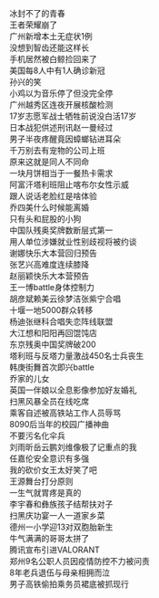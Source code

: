 冰封不了的青春  
王者荣耀崩了  
广州新增本土无症状1例  
没想到智齿还能这样长  
手机居然被白鲸捡回来了  
美国每8人中有1人确诊新冠  
孙兴的笑  
小鸡以为音乐停了但没完全停  
广州越秀区连夜开展核酸检测  
17岁志愿军战士牺牲前说没白活17岁  
日本战犯供述刑讯赵一曼经过  
男子半夜疼醒竟因蟑螂钻进耳朵  
千万别去有宠物的公司上班  
原来这就是同人不同命  
一块月饼相当于一餐热卡需求  
阿富汗塔利班阻止喀布尔女性示威  
跟人说话老脸红是啥体验  
乔四美什么时候能离婚  
只有头和屁股的小狗  
中国队残奥奖牌数断层式第一  
用人单位涉嫌就业性别歧视将被约谈  
谢娜快乐大本营回归预告  
张艺兴高难度连续膝降  
赵丽颖快乐大本营预告  
王一博battle身体控制力  
胡彦斌赖美云徐梦洁张紫宁合唱  
十堰一地5000群众转移  
杨迪张继科合唱失恋阵线联盟  
大江想和阳阳再回馄饨店  
东京残奥中国奖牌破200  
塔利班与反塔力量激战450名士兵丧生  
韩庚街舞首次即兴battle  
乔家的儿女  
英国一伴娘以全息影像参加好友婚礼  
扫黑风暴全员在线吃席  
乘客自述被高铁站工作人员辱骂  
8090后当年的校园广播神曲  
不要污名化伞兵  
刘雨昕岳云鹏刘维像极了记重点的我  
任嘉伦安全意识有多强  
我的砍价女王太好笑了吧  
王源舞台打分原则  
一生气就胃疼是真的  
李宇春和彝族孩子结帮扶对子  
扫黑庆功宴一人一道家乡菜  
德州一小学迎13对双胞胎新生  
牛气满满的哥哥太拼了  
腾讯宣布引进VALORANT  
郑州9名公职人员因疫情防控不力被问责  
8年老兵退伍与母亲相拥而泣  
男子高铁偷拍乘务员裙底被抓现行  
